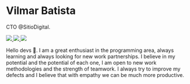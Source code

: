 # Vilmar Batista 

CTO @SitioDigital.
 
<a href="https://sitiodigital.com.br" alt="Sítio Digital">
  <img src="https://img.shields.io/badge/site-sitiodigital-brightgreen" />
</a>

<a href="https://www.linkedin.com/in/vilmar-batista-b3391934/" alt="Linkedin">
  <img src="https://img.shields.io/badge/work-linkedin-brightgreen" />
</a>

<a href="mailto:vilmar@sitiodigital.com.br" alt="Mail">
  <img src="https://img.shields.io/badge/mail-vilmar%40sitiodigital.com.br-brightgreen" />
</a>

Hello devs 🙂. 
I am a great enthusiast in the programming area, always learning and always looking for new work partnerships.
I believe in my potential and the potential of each one, I am open to new work methodologies and the strength of teamwork.
I always try to improve my defects and I believe that with empathy we can be much more productive.


